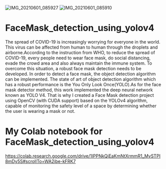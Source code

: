 ![IMG_20210601_085927](https://user-images.githubusercontent.com/68222900/120262830-20809200-c2b8-11eb-80fe-d6e104c0c9e2.jpg)
![IMG_20210601_085910](https://user-images.githubusercontent.com/68222900/120262800-0ba3fe80-c2b8-11eb-94d8-7d2a35ae7a00.jpg)
# FaceMask_detection_using_yolov4
The spread of COVID-19 is increasingly worrying for everyone in the world. This virus can be affected from human to human through the droplets and airborne.According to the instruction from WHO, to reduce the spread of COVID-19, every people need to wear face mask, do social distancing, evade the crowd area and also always maintain the immune system.
To overcome this situation, a robust face mask detection needs to be developed. In order to detect a face mask, the object detection algorithm can be implemented. The state of art of object detection algorithm which has a robust performance is the You Only Look Once(YOLO).As for the face mask detector method, this work implemented the deep neural network known as YOLO V4.
That is why I created a Face Mask detection project using OpenCV (with CUDA support) based on the YOLOv4 algorithm, capable of monitoring the safety level of a space by determining whether the user is wearing a mask or not.


# My Colab notebook for FaceMask_detection_using_yolov4
https://colab.research.google.com/drive/1IPPNkQjEaKmNtXrmmR1_MvSTPI8mDy5S#scrollTo=WA2ibe-kFRK7
